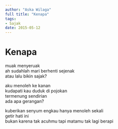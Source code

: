```yaml
---
author: "Aska Wilaga"
full title: "Kenapa"
tags:
- Sajak
date: 2015-05-12
---
```


# Kenapa

muak menyeruak  
ah sudahlah mari berhenti sejenak  
atau lalu bikin sajak?

aku menoleh ke kanan  
kudapati kau duduk di pojokan  
termenung sendirian  
ada apa gerangan?

kuberikan senyum engkau hanya menoleh sekali  
getir hati ini  
bukan karena tak acuhmu tapi matamu tak lagi berapi